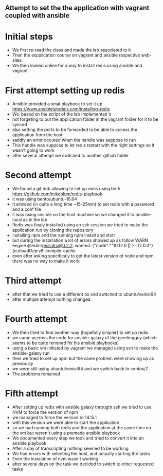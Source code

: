 ##  Attempt to set the the application with vagrant coupled with ansible

# Initial steps
* We first re-read the class and made the lab associated to it 
* Then the expplication course on vagrant and ansible respective web-sites
* We then looked online for a way to install redis using ansible and vagrant 

# First attempt setting up redis
* Ansible provided a smal playbook to set it up https://www.ansibletutorials.com/installing-redis
* We, based on the script of the lab implemented it
* not forgeting to put the application folder in the vagrant folder for it to be synced
* also setting the ports to be forwarded to be able to access the application from the host 
* saddly an error occured when the handle was suppose to run 
* This handle was suppose to let redis restart with the right settings so it wasn't going to work 
* after several attempt we switched to another github folder

# Second attempt
* We found a git hub allowing to set up redis using both https://github.com/mikeblum/redis-playbook 
* it was using bento/ubuntu-16.04 
* It allowed (in quite a long time ~15-25min) to set redis with a password and a conf file 
* it was using ansible on the host machine so we changed it to ansible-local as in the lab
* Redis was finaly installed using an ssh session we tried to make the application run by cloning the repository
* installing npm and the running npm install and start 
* but during the installation a lot of errors showed up as follow
WARN engine @eslint/eslintrc@0.2.2: wanted: {"node":"^10.12.0 || >=12.0.0"} (curloadDep:v8-compile-cache
* even after asking specificaly to get the latest version of node and npm there was no way to make it work

# Third attempt 
* after that we tried to use a different os and switched to ubuntu/xenial64
* after multiple attempt nothing changed

# Fourth attempt 
* We then tried to find another way (hopefully simpler) to set up redis
* we came accross the code for ansible-galaxy of the geerlingguy (which seems to be quite renoned for his ansible playbooks)
* using a basic vm initiated by vagrant we managed using ssh to make the ansible-galaxy run 
* then we tried to set up npm but the same problem were showing up as previously
* we were still using ubuntu/xenial64 and we switch back to centos/7
* The problems remained 

# Fifth attempt 
* After setting up redis with ansible galaxy througth ssh we tried to use NVM to force the version of npm
* we managed to force the version to 14.15.1
* with this version we were able to start the application 
* so we had running both redis and the application at the same time on the vm but weren't using a premade ansible playbook
* We documented every step we took and tried to convert it into an ansible playbook
* After a day of transcripting nothing seemed to be working 
* We had errors with selecting the host, and actually starting the tasks 
* Even the instalation of nvm wasn't working 
* after several days on the task we decided to switch to other requested tasks